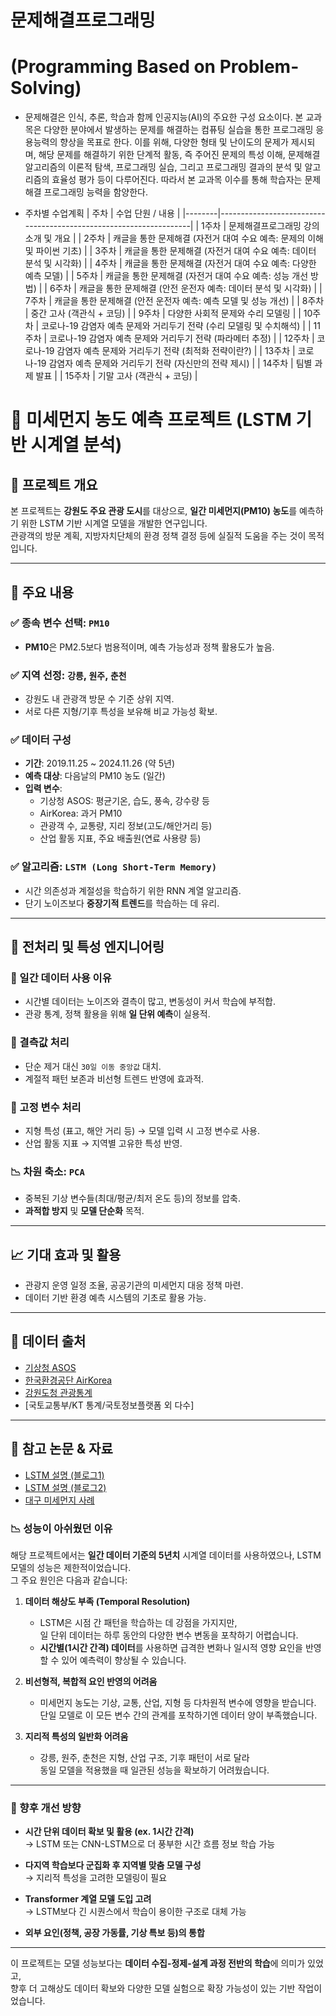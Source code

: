 # 문제해결프로그래밍
# (Programming Based on Problem-Solving)
 - 문제해결은 인식, 추론, 학습과 함께 인공지능(AI)의 주요한 구성 요소이다. 본 교과목은 다양한 분야에서 발생하는 문제를 해결하는 컴퓨팅 실습을 통한 프로그래밍 응용능력의 향상을 목표로 한다. 이를 위해, 다양한 형태 및 난이도의 문제가 제시되며, 해당 문제를 해결하기 위한 단계적 활동, 즉 주어진 문제의 특성 이해, 문제해결 알고리즘의 이론적 탐색, 프로그래밍 실습, 그리고 프로그래밍 결과의 분석 및 알고리즘의 효율성 평가 등이 다루어진다. 따라서 본 교과목 이수를 통해 학습자는 문제해결 프로그래밍 능력을 함양한다.

 - 주차별 수업계획
| 주차   | 수업 단원 / 내용                                                  |
|--------|-------------------------------------------------------------------|
| 1주차  | 문제해결프로그래밍 강의 소개 및 개요                             |
| 2주차  | 캐글을 통한 문제해결 (자전거 대여 수요 예측: 문제의 이해 및 파이썬 기초) |
| 3주차  | 캐글을 통한 문제해결 (자전거 대여 수요 예측: 데이터 분석 및 시각화) |
| 4주차  | 캐글을 통한 문제해결 (자전거 대여 수요 예측: 다양한 예측 모델)     |
| 5주차  | 캐글을 통한 문제해결 (자전거 대여 수요 예측: 성능 개선 방법)       |
| 6주차  | 캐글을 통한 문제해결 (안전 운전자 예측: 데이터 분석 및 시각화)     |
| 7주차  | 캐글을 통한 문제해결 (안전 운전자 예측: 예측 모델 및 성능 개선)   |
| 8주차  | 중간 고사 (객관식 + 코딩)                                         |
| 9주차  | 다양한 사회적 문제와 수리 모델링                                  |
| 10주차 | 코로나-19 감염자 예측 문제와 거리두기 전략 (수리 모델링 및 수치해석) |
| 11주차 | 코로나-19 감염자 예측 문제와 거리두기 전략 (파라메터 추정)        |
| 12주차 | 코로나-19 감염자 예측 문제와 거리두기 전략 (최적화 전략이란?)     |
| 13주차 | 코로나-19 감염자 예측 문제와 거리두기 전략 (자신만의 전략 제시)   |
| 14주차 | 팀별 과제 발표                                                    |
| 15주차 | 기말 고사 (객관식 + 코딩)                                         |

# 🧠 미세먼지 농도 예측 프로젝트 (LSTM 기반 시계열 분석)

## 📌 프로젝트 개요
본 프로젝트는 **강원도 주요 관광 도시**를 대상으로, **일간 미세먼지(PM10) 농도**를 예측하기 위한 LSTM 기반 시계열 모델을 개발한 연구입니다.  
관광객의 방문 계획, 지방자치단체의 환경 정책 결정 등에 실질적 도움을 주는 것이 목적입니다.

---

## 📍 주요 내용

### ✅ 종속 변수 선택: `PM10`
- **PM10**은 PM2.5보다 범용적이며, 예측 가능성과 정책 활용도가 높음.

### ✅ 지역 선정: `강릉`, `원주`, `춘천`
- 강원도 내 관광객 방문 수 기준 상위 지역.
- 서로 다른 지형/기후 특성을 보유해 비교 가능성 확보.

### ✅ 데이터 구성
- **기간**: 2019.11.25 ~ 2024.11.26 (약 5년)
- **예측 대상**: 다음날의 PM10 농도 (일간)
- **입력 변수**:
  - 기상청 ASOS: 평균기온, 습도, 풍속, 강수량 등
  - AirKorea: 과거 PM10
  - 관광객 수, 교통량, 지리 정보(고도/해안거리 등)
  - 산업 활동 지표, 주요 배출원(연료 사용량 등)

### ✅ 알고리즘: `LSTM (Long Short-Term Memory)`
- 시간 의존성과 계절성을 학습하기 위한 RNN 계열 알고리즘.
- 단기 노이즈보다 **중장기적 트렌드**를 학습하는 데 유리.

---

## 🔧 전처리 및 특성 엔지니어링

### 📅 일간 데이터 사용 이유
- 시간별 데이터는 노이즈와 결측이 많고, 변동성이 커서 학습에 부적합.
- 관광 통계, 정책 활용을 위해 **일 단위 예측**이 실용적.

### 🧼 결측값 처리
- 단순 제거 대신 `30일 이동 중앙값` 대치.
- 계절적 패턴 보존과 비선형 트렌드 반영에 효과적.

### 🧬 고정 변수 처리
- 지형 특성 (표고, 해안 거리 등) → 모델 입력 시 고정 변수로 사용.
- 산업 활동 지표 → 지역별 고유한 특성 반영.

### 📉 차원 축소: `PCA`
- 중복된 기상 변수들(최대/평균/최저 온도 등)의 정보를 압축.
- **과적합 방지** 및 **모델 단순화** 목적.

---

## 📈 기대 효과 및 활용
- 관광지 운영 일정 조율, 공공기관의 미세먼지 대응 정책 마련.
- 데이터 기반 환경 예측 시스템의 기초로 활용 가능.

---

## 🔗 데이터 출처
- [기상청 ASOS](https://data.kma.go.kr)
- [한국환경공단 AirKorea](http://www.airkorea.or.kr)
- [강원도청 관광통계](http://kto.visitkorea.or.kr)
- [국토교통부/KT 통계/국토정보플랫폼 외 다수]

---

## 📌 참고 논문 & 자료
- [LSTM 설명 (블로그1)](https://ctkim.tistory.com/entry/LSTMLong-short-time-memory-기초-이해)
- [LSTM 설명 (블로그2)](https://dgkim5360.tistory.com/entry/understanding-long-short-term-memory-lstm-kr)
- [대구 미세먼지 사례](https://www.imaeil.com/page/view/20230109170627)


### 📉 성능이 아쉬웠던 이유

해당 프로젝트에서는 **일간 데이터 기준의 5년치** 시계열 데이터를 사용하였으나, LSTM 모델의 성능은 제한적이었습니다.  
그 주요 원인은 다음과 같습니다:

1. **데이터 해상도 부족 (Temporal Resolution)**  
   - LSTM은 시점 간 패턴을 학습하는 데 강점을 가지지만,  
     일 단위 데이터는 하루 동안의 다양한 변수 변동을 포착하기 어렵습니다.
   - **시간별(1시간 간격) 데이터**를 사용하면 급격한 변화나 일시적 영향 요인을 반영할 수 있어 예측력이 향상될 수 있습니다.
   
2. **비선형적, 복합적 요인 반영의 어려움**  
   - 미세먼지 농도는 기상, 교통, 산업, 지형 등 다차원적 변수에 영향을 받습니다.  
     단일 모델로 이 모든 변수 간의 관계를 포착하기엔 데이터 양이 부족했습니다.

3. **지리적 특성의 일반화 어려움**  
   - 강릉, 원주, 춘천은 지형, 산업 구조, 기후 패턴이 서로 달라  
     동일 모델을 적용했을 때 일관된 성능을 확보하기 어려웠습니다.

---

### 🔁 향후 개선 방향

- **시간 단위 데이터 확보 및 활용 (ex. 1시간 간격)**  
  → LSTM 또는 CNN-LSTM으로 더 풍부한 시간 흐름 정보 학습 가능

- **다지역 학습보다 군집화 후 지역별 맞춤 모델 구성**  
  → 지리적 특성을 고려한 모델링이 필요

- **Transformer 계열 모델 도입 고려**  
  → LSTM보다 긴 시퀀스에서 학습이 용이한 구조로 대체 가능

- **외부 요인(정책, 공장 가동률, 기상 특보 등)의 통합**

---

이 프로젝트는 모델 성능보다는 **데이터 수집-정제-설계 과정 전반의 학습**에 의미가 있었고,  
향후 더 고해상도 데이터 확보와 다양한 모델 실험으로 확장 가능성이 있는 기반 작업이었습니다.
